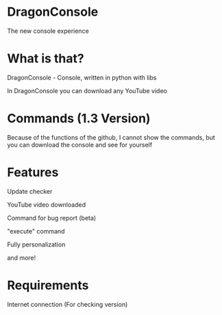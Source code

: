 # DragonConsole
The new console experience

# What is that?
DragonConsole - Console, written in python with libs

In DragonConsole you can download any YouTube video

# Commands (1.3 Version)
Because of the functions of the github, I cannot show the commands, but you can download the console and see for yourself

# Features
Update checker

YouTube video downloaded

Command for bug report (beta)

"execute" command

Fully personalization

and more!

# Requirements
Internet connection (For checking version)
